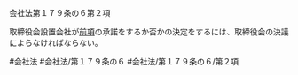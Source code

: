 会社法第１７９条の６第２項

取締役会設置会社が[前項](会社法＿＿＿＿第１７９条の６第１項)の承諾をするか否かの決定をするには、取締役会の決議によらなければならない。

#会社法
#会社法/第１７９条の６
#会社法/第１７９条の６/第２項

